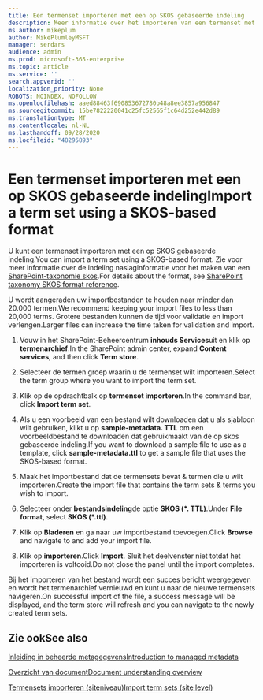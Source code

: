 ```yaml
---
title: Een termenset importeren met een op SKOS gebaseerde indeling
description: Meer informatie over het importeren van een termenset met een op SKOS gebaseerde indeling
ms.author: mikeplum
author: MikePlumleyMSFT
manager: serdars
audience: admin
ms.prod: microsoft-365-enterprise
ms.topic: article
ms.service: ''
search.appverid: ''
localization_priority: None
ROBOTS: NOINDEX, NOFOLLOW
ms.openlocfilehash: aaed88463f690853672780b48a8ee3857a956847
ms.sourcegitcommit: 15be7822220041c25fc52565f1c64d252e442d89
ms.translationtype: MT
ms.contentlocale: nl-NL
ms.lasthandoff: 09/28/2020
ms.locfileid: "48295893"
---
```

# <a name="import-a-term-set-using-a-skos-based-format"></a><span data-ttu-id="4f2a8-103">Een termenset importeren met een op SKOS gebaseerde indeling</span><span class="sxs-lookup"><span data-stu-id="4f2a8-103">Import a term set using a SKOS-based format</span></span>

<span data-ttu-id="4f2a8-104">U kunt een termenset importeren met een op SKOS gebaseerde indeling.</span><span class="sxs-lookup"><span data-stu-id="4f2a8-104">You can import a term set using a SKOS-based format.</span></span> <span data-ttu-id="4f2a8-105">Zie voor meer informatie over de indeling naslaginformatie voor het maken van een [SharePoint-taxonomie skos](skos-format-reference.md).</span><span class="sxs-lookup"><span data-stu-id="4f2a8-105">For details about the format, see [SharePoint taxonomy SKOS format reference](skos-format-reference.md).</span></span>

<span data-ttu-id="4f2a8-106">U wordt aangeraden uw importbestanden te houden naar minder dan 20.000 termen.</span><span class="sxs-lookup"><span data-stu-id="4f2a8-106">We recommend keeping your import files to less than 20,000 terms.</span></span> <span data-ttu-id="4f2a8-107">Grotere bestanden kunnen de tijd voor validatie en import verlengen.</span><span class="sxs-lookup"><span data-stu-id="4f2a8-107">Larger files can increase the time taken for validation and import.</span></span>

1. <span data-ttu-id="4f2a8-108">Vouw in het SharePoint-Beheercentrum **inhouds Services**uit en klik op **termenarchief**.</span><span class="sxs-lookup"><span data-stu-id="4f2a8-108">In the SharePoint admin center, expand **Content services**, and then click **Term store**.</span></span>

2. <span data-ttu-id="4f2a8-109">Selecteer de termen groep waarin u de termenset wilt importeren.</span><span class="sxs-lookup"><span data-stu-id="4f2a8-109">Select the term group where you want to import the term set.</span></span>

3. <span data-ttu-id="4f2a8-110">Klik op de opdrachtbalk op **termenset importeren**.</span><span class="sxs-lookup"><span data-stu-id="4f2a8-110">In the command bar, click **Import term set**.</span></span>
 
4.  <span data-ttu-id="4f2a8-111">Als u een voorbeeld van een bestand wilt downloaden dat u als sjabloon wilt gebruiken, klikt u op **sample-metadata. TTL** om een voorbeeldbestand te downloaden dat gebruikmaakt van de op skos gebaseerde indeling.</span><span class="sxs-lookup"><span data-stu-id="4f2a8-111">If you want to download a sample file to use as a template, click **sample-metadata.ttl** to get a sample file that uses the SKOS-based format.</span></span>
 
5.  <span data-ttu-id="4f2a8-112">Maak het importbestand dat de termensets bevat & termen die u wilt importeren.</span><span class="sxs-lookup"><span data-stu-id="4f2a8-112">Create the import file that contains the term sets & terms you wish to import.</span></span>

6.  <span data-ttu-id="4f2a8-113">Selecteer onder **bestandsindeling**de optie **SKOS (\*. TTL)**.</span><span class="sxs-lookup"><span data-stu-id="4f2a8-113">Under **File format**, select **SKOS (\*.ttl)**.</span></span>

7.  <span data-ttu-id="4f2a8-114">Klik op **Bladeren** en ga naar uw importbestand toevoegen.</span><span class="sxs-lookup"><span data-stu-id="4f2a8-114">Click **Browse** and navigate to and add your import file.</span></span>

8.  <span data-ttu-id="4f2a8-115">Klik op **importeren**.</span><span class="sxs-lookup"><span data-stu-id="4f2a8-115">Click **Import**.</span></span> <span data-ttu-id="4f2a8-116">Sluit het deelvenster niet totdat het importeren is voltooid.</span><span class="sxs-lookup"><span data-stu-id="4f2a8-116">Do not close the panel until the import completes.</span></span>

<span data-ttu-id="4f2a8-117">Bij het importeren van het bestand wordt een succes bericht weergegeven en wordt het termenarchief vernieuwd en kunt u naar de nieuwe termensets navigeren.</span><span class="sxs-lookup"><span data-stu-id="4f2a8-117">On successful import of the file, a success message will be displayed, and the term store will refresh and you can navigate to the newly created term sets.</span></span>

## <a name="see-also"></a><span data-ttu-id="4f2a8-118">Zie ook</span><span class="sxs-lookup"><span data-stu-id="4f2a8-118">See also</span></span>

[<span data-ttu-id="4f2a8-119">Inleiding in beheerde metagegevens</span><span class="sxs-lookup"><span data-stu-id="4f2a8-119">Introduction to managed metadata</span></span>](https://docs.microsoft.com/sharepoint/managed-metadata)

[<span data-ttu-id="4f2a8-120">Overzicht van document</span><span class="sxs-lookup"><span data-stu-id="4f2a8-120">Document understanding overview</span></span>](document-understanding-overview.md)

[<span data-ttu-id="4f2a8-121">Termensets importeren (siteniveau)</span><span class="sxs-lookup"><span data-stu-id="4f2a8-121">Import term sets (site level)</span></span>](https://support.microsoft.com/office/168fbc86-7fce-4288-9a1f-b83fc3921c18)